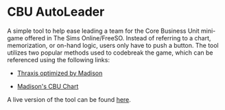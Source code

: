 # CBU AutoLeader

A simple tool to help ease leading a team for the Core Business Unit mini-game offered in The Sims Online/FreeSO. Instead of referring to a chart, memorization, or on-hand logic, users only have to push a button. The tool utilizes two popular methods used to codebreak the game, which can be referenced using the following links:

- [Thraxis optimized by Madison](https://www.dropbox.com/s/afk24ze29wdfolv/cbuthraxisopt.gif?dl=0)

- [Madison's CBU Chart](https://www.dropbox.com/s/ds29xb1r7n9piyy/cbuchart.gif?dl=0)

A live version of the tool can be found [here](https://git.io/CBUAL).
